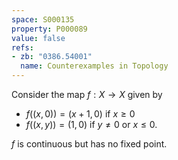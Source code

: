 ```yaml
---
space: S000135
property: P000089
value: false
refs:
- zb: "0386.54001"
  name: Counterexamples in Topology
---
```


Consider the map $f:X\to X$ given by
- $f((x,0))= (x+1,0)$ if $x\geq 0$
- $f((x,y))= (1,0)$ if $y\neq 0$ or $x\leq 0$.

$f$ is continuous but has no fixed point.

